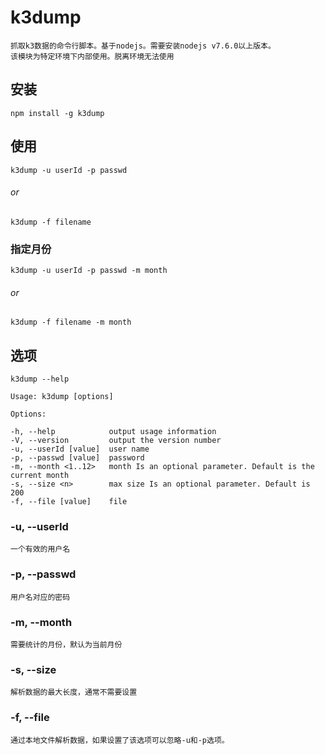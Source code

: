 # k3dump
    抓取k3数据的命令行脚本。基于nodejs。需要安装nodejs v7.6.0以上版本。
    该模块为特定环境下内部使用。脱离环境无法使用

## 安装
    npm install -g k3dump

## 使用
    k3dump -u userId -p passwd
###### or
    k3dump -f filename
### 指定月份
    k3dump -u userId -p passwd -m month
###### or
    k3dump -f filename -m month
## 选项
    k3dump --help

    Usage: k3dump [options]

    Options:

    -h, --help            output usage information
    -V, --version         output the version number
    -u, --userId [value]  user name
    -p, --passwd [value]  password
    -m, --month <1..12>   month Is an optional parameter. Default is the current month
    -s, --size <n>        max size Is an optional parameter. Default is 200
    -f, --file [value]    file

### -u, --userId
    一个有效的用户名
### -p, --passwd
    用户名对应的密码
### -m, --month
    需要统计的月份，默认为当前月份
### -s, --size
    解析数据的最大长度，通常不需要设置
### -f, --file
    通过本地文件解析数据，如果设置了该选项可以忽略-u和-p选项。
